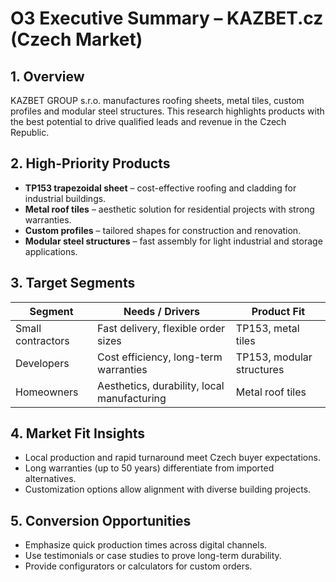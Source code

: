 # O3 Executive Summary – KAZBET.cz (Czech Market)

## 1. Overview
KAZBET GROUP s.r.o. manufactures roofing sheets, metal tiles, custom profiles and modular steel structures. This research highlights products with the best potential to drive qualified leads and revenue in the Czech Republic.

## 2. High-Priority Products
- **TP153 trapezoidal sheet** – cost-effective roofing and cladding for industrial buildings.
- **Metal roof tiles** – aesthetic solution for residential projects with strong warranties.
- **Custom profiles** – tailored shapes for construction and renovation.
- **Modular steel structures** – fast assembly for light industrial and storage applications.

## 3. Target Segments
| Segment | Needs / Drivers | Product Fit |
|---------|-----------------|-------------|
| Small contractors | Fast delivery, flexible order sizes | TP153, metal tiles |
| Developers | Cost efficiency, long-term warranties | TP153, modular structures |
| Homeowners | Aesthetics, durability, local manufacturing | Metal roof tiles |

## 4. Market Fit Insights
- Local production and rapid turnaround meet Czech buyer expectations.
- Long warranties (up to 50 years) differentiate from imported alternatives.
- Customization options allow alignment with diverse building projects.

## 5. Conversion Opportunities
- Emphasize quick production times across digital channels.
- Use testimonials or case studies to prove long-term durability.
- Provide configurators or calculators for custom orders.
